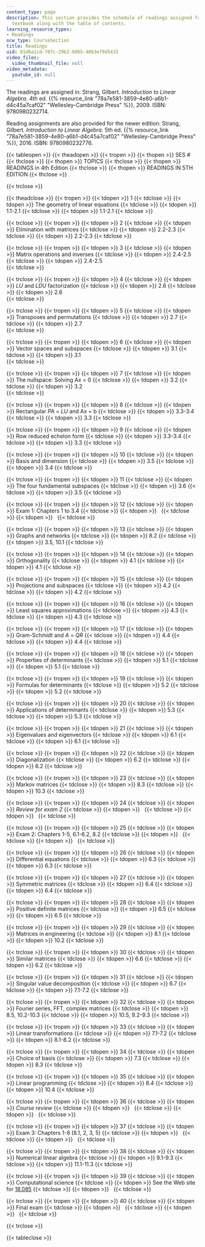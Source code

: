 ```yaml
---
content_type: page
description: This section provides the schedule of readings assigned from the course
  textbook along with the table of contents.
learning_resource_types:
- Readings
ocw_type: CourseSection
title: Readings
uid: 81d6a1cd-707c-29b2-9d65-40b3e79d5433
video_files:
  video_thumbnail_file: null
video_metadata:
  youtube_id: null
---
```


The readings are assigned in: Strang, Gilbert. _Introduction to Linear Algebra_. 4th ed. {{% resource_link "78a7e581-3859-4e80-a6b1-d4c45a7caf02" "Wellesley-Cambridge Press" %}}, 2009. ISBN: 9780980232714.

Reading assignments are also provided for the newer edition: Strang, Gilbert. _Introduction to Linear Algebra_. 5th ed. {{% resource_link "78a7e581-3859-4e80-a6b1-d4c45a7caf02" "Wellesley-Cambridge Press" %}}, 2016. ISBN: 9780980232776.

{{< tableopen >}}
{{< theadopen >}}
{{< tropen >}}
{{< thopen >}}
SES #
{{< thclose >}}
{{< thopen >}}
TOPICS
{{< thclose >}}
{{< thopen >}}
READINGS in 4th Edition
{{< thclose >}}
{{< thopen >}}
READINGS IN 5TH EDITION
{{< thclose >}}

{{< trclose >}}

{{< theadclose >}}
{{< tropen >}}
{{< tdopen >}}
1
{{< tdclose >}}
{{< tdopen >}}
The geometry of linear equations
{{< tdclose >}}
{{< tdopen >}}
1.1-2.1
{{< tdclose >}}
{{< tdopen >}}
﻿1.1-2.1
{{< tdclose >}}

{{< trclose >}}
{{< tropen >}}
{{< tdopen >}}
2
{{< tdclose >}}
{{< tdopen >}}
Elimination with matrices
{{< tdclose >}}
{{< tdopen >}}
2.2-2.3
{{< tdclose >}}
{{< tdopen >}}
2.2-2.3
{{< tdclose >}}

{{< trclose >}}
{{< tropen >}}
{{< tdopen >}}
3
{{< tdclose >}}
{{< tdopen >}}
Matrix operations and inverses
{{< tdclose >}}
{{< tdopen >}}
2.4-2.5
{{< tdclose >}}
{{< tdopen >}}
﻿2.4-2.5  
{{< tdclose >}}

{{< trclose >}}
{{< tropen >}}
{{< tdopen >}}
4
{{< tdclose >}}
{{< tdopen >}}
_LU_ and _LDU_ factorization
{{< tdclose >}}
{{< tdopen >}}
2.6
{{< tdclose >}}
{{< tdopen >}}
﻿2.6  
{{< tdclose >}}

{{< trclose >}}
{{< tropen >}}
{{< tdopen >}}
5
{{< tdclose >}}
{{< tdopen >}}
Transposes and permutations
{{< tdclose >}}
{{< tdopen >}}
2.7
{{< tdclose >}}
{{< tdopen >}}
﻿2.7  
{{< tdclose >}}

{{< trclose >}}
{{< tropen >}}
{{< tdopen >}}
6
{{< tdclose >}}
{{< tdopen >}}
Vector spaces and subspaces
{{< tdclose >}}
{{< tdopen >}}
3.1
{{< tdclose >}}
{{< tdopen >}}
﻿3.1  
{{< tdclose >}}

{{< trclose >}}
{{< tropen >}}
{{< tdopen >}}
7
{{< tdclose >}}
{{< tdopen >}}
The nullspace: Solving Ax = 0
{{< tdclose >}}
{{< tdopen >}}
3.2
{{< tdclose >}}
{{< tdopen >}}
﻿3.2  
{{< tdclose >}}

{{< trclose >}}
{{< tropen >}}
{{< tdopen >}}
8
{{< tdclose >}}
{{< tdopen >}}
Rectangular _PA_ \= _LU_ and Ax = b
{{< tdclose >}}
{{< tdopen >}}
3.3-3.4
{{< tdclose >}}
{{< tdopen >}}
3.3
{{< tdclose >}}

{{< trclose >}}
{{< tropen >}}
{{< tdopen >}}
9
{{< tdclose >}}
{{< tdopen >}}
Row reduced echelon form
{{< tdclose >}}
{{< tdopen >}}
3.3-3.4
{{< tdclose >}}
{{< tdopen >}}
3.3
{{< tdclose >}}

{{< trclose >}}
{{< tropen >}}
{{< tdopen >}}
10
{{< tdclose >}}
{{< tdopen >}}
Basis and dimension
{{< tdclose >}}
{{< tdopen >}}
3.5
{{< tdclose >}}
{{< tdopen >}}
3.4
{{< tdclose >}}

{{< trclose >}}
{{< tropen >}}
{{< tdopen >}}
11
{{< tdclose >}}
{{< tdopen >}}
The four fundamental subspaces
{{< tdclose >}}
{{< tdopen >}}
3.6
{{< tdclose >}}
{{< tdopen >}}
3.5
{{< tdclose >}}

{{< trclose >}}
{{< tropen >}}
{{< tdopen >}}
12
{{< tdclose >}}
{{< tdopen >}}
Exam 1: Chapters 1 to 3.4
{{< tdclose >}}
{{< tdopen >}}
 
{{< tdclose >}}
{{< tdopen >}}
 
{{< tdclose >}}

{{< trclose >}}
{{< tropen >}}
{{< tdopen >}}
13
{{< tdclose >}}
{{< tdopen >}}
Graphs and networks
{{< tdclose >}}
{{< tdopen >}}
8.2
{{< tdclose >}}
{{< tdopen >}}
3.5, 10.1
{{< tdclose >}}

{{< trclose >}}
{{< tropen >}}
{{< tdopen >}}
14
{{< tdclose >}}
{{< tdopen >}}
Orthogonality
{{< tdclose >}}
{{< tdopen >}}
4.1
{{< tdclose >}}
{{< tdopen >}}
4.1
{{< tdclose >}}

{{< trclose >}}
{{< tropen >}}
{{< tdopen >}}
15
{{< tdclose >}}
{{< tdopen >}}
Projections and subspaces
{{< tdclose >}}
{{< tdopen >}}
4.2
{{< tdclose >}}
{{< tdopen >}}
4.2
{{< tdclose >}}

{{< trclose >}}
{{< tropen >}}
{{< tdopen >}}
16
{{< tdclose >}}
{{< tdopen >}}
Least squares approximations
{{< tdclose >}}
{{< tdopen >}}
4.3
{{< tdclose >}}
{{< tdopen >}}
4.3
{{< tdclose >}}

{{< trclose >}}
{{< tropen >}}
{{< tdopen >}}
17
{{< tdclose >}}
{{< tdopen >}}
Gram-Schmidt and _A_ = _QR_
{{< tdclose >}}
{{< tdopen >}}
4.4
{{< tdclose >}}
{{< tdopen >}}
4.4
{{< tdclose >}}

{{< trclose >}}
{{< tropen >}}
{{< tdopen >}}
18
{{< tdclose >}}
{{< tdopen >}}
Properties of determinants
{{< tdclose >}}
{{< tdopen >}}
5.1
{{< tdclose >}}
{{< tdopen >}}
5.1
{{< tdclose >}}

{{< trclose >}}
{{< tropen >}}
{{< tdopen >}}
19
{{< tdclose >}}
{{< tdopen >}}
Formulas for determinants
{{< tdclose >}}
{{< tdopen >}}
5.2
{{< tdclose >}}
{{< tdopen >}}
5.2
{{< tdclose >}}

{{< trclose >}}
{{< tropen >}}
{{< tdopen >}}
20
{{< tdclose >}}
{{< tdopen >}}
Applications of determinants
{{< tdclose >}}
{{< tdopen >}}
5.3
{{< tdclose >}}
{{< tdopen >}}
5.3
{{< tdclose >}}

{{< trclose >}}
{{< tropen >}}
{{< tdopen >}}
21
{{< tdclose >}}
{{< tdopen >}}
Eigenvalues and eigenvectors
{{< tdclose >}}
{{< tdopen >}}
6.1
{{< tdclose >}}
{{< tdopen >}}
6.1
{{< tdclose >}}

{{< trclose >}}
{{< tropen >}}
{{< tdopen >}}
22
{{< tdclose >}}
{{< tdopen >}}
Diagonalization
{{< tdclose >}}
{{< tdopen >}}
6.2
{{< tdclose >}}
{{< tdopen >}}
6.2
{{< tdclose >}}

{{< trclose >}}
{{< tropen >}}
{{< tdopen >}}
23
{{< tdclose >}}
{{< tdopen >}}
Markov matrices
{{< tdclose >}}
{{< tdopen >}}
8.3
{{< tdclose >}}
{{< tdopen >}}
10.3
{{< tdclose >}}

{{< trclose >}}
{{< tropen >}}
{{< tdopen >}}
24
{{< tdclose >}}
{{< tdopen >}}
_Review for exam 2_
{{< tdclose >}}
{{< tdopen >}}
 
{{< tdclose >}}
{{< tdopen >}}
 
{{< tdclose >}}

{{< trclose >}}
{{< tropen >}}
{{< tdopen >}}
25
{{< tdclose >}}
{{< tdopen >}}
Exam 2: Chapters 1-5, 6.1-6.2, 8.2
{{< tdclose >}}
{{< tdopen >}}
 
{{< tdclose >}}
{{< tdopen >}}
 
{{< tdclose >}}

{{< trclose >}}
{{< tropen >}}
{{< tdopen >}}
26
{{< tdclose >}}
{{< tdopen >}}
Differential equations
{{< tdclose >}}
{{< tdopen >}}
6.3
{{< tdclose >}}
{{< tdopen >}}
6.3
{{< tdclose >}}

{{< trclose >}}
{{< tropen >}}
{{< tdopen >}}
27
{{< tdclose >}}
{{< tdopen >}}
Symmetric matrices
{{< tdclose >}}
{{< tdopen >}}
6.4
{{< tdclose >}}
{{< tdopen >}}
6.4
{{< tdclose >}}

{{< trclose >}}
{{< tropen >}}
{{< tdopen >}}
28
{{< tdclose >}}
{{< tdopen >}}
Positive definite matrices
{{< tdclose >}}
{{< tdopen >}}
6.5
{{< tdclose >}}
{{< tdopen >}}
6.5
{{< tdclose >}}

{{< trclose >}}
{{< tropen >}}
{{< tdopen >}}
29
{{< tdclose >}}
{{< tdopen >}}
Matrices in engineering
{{< tdclose >}}
{{< tdopen >}}
8.1
{{< tdclose >}}
{{< tdopen >}}
10.2
{{< tdclose >}}

{{< trclose >}}
{{< tropen >}}
{{< tdopen >}}
30
{{< tdclose >}}
{{< tdopen >}}
Similar matrices
{{< tdclose >}}
{{< tdopen >}}
6.6
{{< tdclose >}}
{{< tdopen >}}
6.2
{{< tdclose >}}

{{< trclose >}}
{{< tropen >}}
{{< tdopen >}}
31
{{< tdclose >}}
{{< tdopen >}}
Singular value decomposition
{{< tdclose >}}
{{< tdopen >}}
6.7
{{< tdclose >}}
{{< tdopen >}}
7.1-7.2
{{< tdclose >}}

{{< trclose >}}
{{< tropen >}}
{{< tdopen >}}
32
{{< tdclose >}}
{{< tdopen >}}
Fourier series, FFT, complex matrices
{{< tdclose >}}
{{< tdopen >}}
8.5, 10.2-10.3
{{< tdclose >}}
{{< tdopen >}}
10.5, 9.2-9.3
{{< tdclose >}}

{{< trclose >}}
{{< tropen >}}
{{< tdopen >}}
33
{{< tdclose >}}
{{< tdopen >}}
Linear transformations
{{< tdclose >}}
{{< tdopen >}}
7.1-7.2
{{< tdclose >}}
{{< tdopen >}}
8.1-8.2
{{< tdclose >}}

{{< trclose >}}
{{< tropen >}}
{{< tdopen >}}
34
{{< tdclose >}}
{{< tdopen >}}
Choice of basis
{{< tdclose >}}
{{< tdopen >}}
7.3
{{< tdclose >}}
{{< tdopen >}}
8.3
{{< tdclose >}}

{{< trclose >}}
{{< tropen >}}
{{< tdopen >}}
35
{{< tdclose >}}
{{< tdopen >}}
Linear programming
{{< tdclose >}}
{{< tdopen >}}
8.4
{{< tdclose >}}
{{< tdopen >}}
10.4
{{< tdclose >}}

{{< trclose >}}
{{< tropen >}}
{{< tdopen >}}
36
{{< tdclose >}}
{{< tdopen >}}
_Course review_
{{< tdclose >}}
{{< tdopen >}}
 
{{< tdclose >}}
{{< tdopen >}}
 
{{< tdclose >}}

{{< trclose >}}
{{< tropen >}}
{{< tdopen >}}
37
{{< tdclose >}}
{{< tdopen >}}
Exam 3: Chapters 1-8 (8.1, 2, 3, 5)
{{< tdclose >}}
{{< tdopen >}}
 
{{< tdclose >}}
{{< tdopen >}}
 
{{< tdclose >}}

{{< trclose >}}
{{< tropen >}}
{{< tdopen >}}
38
{{< tdclose >}}
{{< tdopen >}}
Numerical linear algebra
{{< tdclose >}}
{{< tdopen >}}
9.1-9.3
{{< tdclose >}}
{{< tdopen >}}
11.1-11.3
{{< tdclose >}}

{{< trclose >}}
{{< tropen >}}
{{< tdopen >}}
39
{{< tdclose >}}
{{< tdopen >}}
Computational science
{{< tdclose >}}
{{< tdopen >}}
See the Web site for [18.085](/courses/18-085-computational-science-and-engineering-i-fall-2008)
{{< tdclose >}}
{{< tdopen >}}
 
{{< tdclose >}}

{{< trclose >}}
{{< tropen >}}
{{< tdopen >}}
40
{{< tdclose >}}
{{< tdopen >}}
Final exam
{{< tdclose >}}
{{< tdopen >}}
 
{{< tdclose >}}
{{< tdopen >}}
 
{{< tdclose >}}

{{< trclose >}}

{{< tableclose >}}